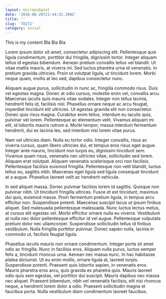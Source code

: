 ```yaml
---
layout: micropubpost
date: '2018-08-20T21:44:32.380Z'
title: ''
slug: '78272'
category: social
---
```

This is my content Bla Bla Bla

Lorem ipsum dolor sit amet, consectetur adipiscing elit. Pellentesque quis ligula condimentum, porttitor dui fringilla, dignissim tortor. Integer aliquam tellus id egestas bibendum. Aenean pretium convallis tellus vel blandit. Ut vitae mattis mauris, at viverra mi. Sed luctus pharetra urna id venenatis. In pretium gravida ultricies. Proin ut volutpat ligula, ut tincidunt lorem. Morbi neque quam, mollis at leo sed, dapibus consectetur nunc.

Aliquam augue purus, sollicitudin in nunc ac, fringilla commodo risus. Duis vel egestas magna. Donec at odio cursus, molestie enim vel, convallis arcu. Maecenas iaculis quis mauris vitae sodales. Integer non tellus lacinia, hendrerit felis id, facilisis nisl. Phasellus ornare neque ac arcu feugiat, imperdiet tincidunt elit ultricies. Ut egestas gravida elit non consectetur. Donec quis risus magna. Curabitur enim tellus, interdum eu iaculis quis, pulvinar vel lorem. Pellentesque ac elementum velit. Vivamus aliquam mi elit, id lobortis mauris rutrum a. Morbi tempor, massa interdum fermentum hendrerit, dui ex lacinia leo, sed interdum nisi lorem vitae purus.

Nam vel ultricies diam. Nulla eu tortor odio. Integer convallis, risus ac viverra cursus, quam libero ultricies dui, et tempus eros risus eget augue. Integer ante mauris, tincidunt non turpis eu, dignissim tincidunt sem. Vivamus quam risus, venenatis nec ultricies vitae, sollicitudin sed lorem. Aliquam erat volutpat. Aliquam venenatis scelerisque orci non facilisis. Pellentesque facilisis euismod fringilla. Pellentesque non velit blandit, luctus tellus eu, sagittis nibh. Maecenas eget ligula sed ligula consequat tincidunt at a augue. Phasellus laoreet velit ac hendrerit vehicula.

In sed aliquet massa. Donec pulvinar facilisis lorem id sagittis. Quisque non pulvinar nibh. Ut tincidunt fringilla ultrices. Fusce et est tincidunt, maximus dui quis, euismod massa. Proin fermentum pretium ligula, in tempus arcu efficitur non. Suspendisse potenti. Maecenas suscipit lacus ut ipsum finibus aliquet. Sed malesuada pellentesque malesuada. Nunc luctus lectus metus, at cursus elit egestas vel. Morbi efficitur ornare nulla eu viverra. Vestibulum at nulla nec dolor pellentesque efficitur id vel augue. Pellentesque vulputate pretium dolor nec ullamcorper. Suspendisse sollicitudin tellus id finibus vestibulum. Nulla fringilla porttitor pulvinar. Donec sapien nulla, lacinia in commodo ut, facilisis feugiat ligula.

Phasellus iaculis mauris non ornare condimentum. Integer porta sit amet odio ac fringilla. Nunc in facilisis eros. Aliquam nulla purus, luctus semper felis a, tincidunt rhoncus urna. Aenean nec massa nunc. In hac habitasse platea dictumst. Ut eu enim mollis, ornare ligula at, laoreet turpis. Suspendisse potenti. Praesent quis lobortis sapien, in venenatis eros. Mauris pharetra eros arcu, quis gravida ex pharetra quis. Mauris laoreet odio quis sem egestas, vel porttitor dui suscipit. Mauris dapibus nec massa nec aliquet. Praesent bibendum, nibh vel venenatis facilisis, elit nisi rhoncus neque, a hendrerit lorem dolor a odio. Praesent sollicitudin magna et faucibus porta. Nulla vestibulum diam condimentum laoreet faucibus.
